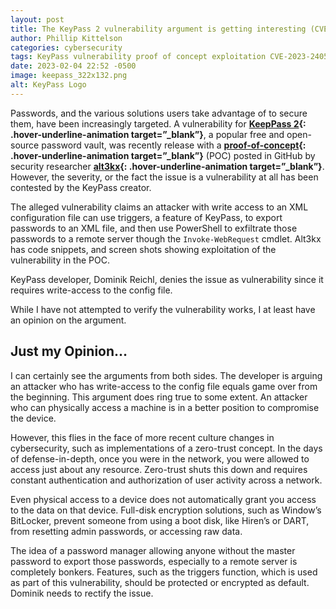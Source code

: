 ```yaml
---
layout: post
title: The KeyPass 2 vulnerability argument is getting interesting (CVE-2023-24055)
author: Phillip Kittelson
categories: cybersecurity
tags: KeyPass vulnerability proof of concept exploitation CVE-2023-24055 alt3kx Dominik Reichl
date: 2023-02-04 22:52 -0500
image: keepass_322x132.png
alt: KeyPass Logo
---
```


Passwords, and the various solutions users take advantage of to secure them, have been increasingly targeted. A vulnerability for **[KeepPass 2](https://keepass.info){: .hover-underline-animation target=”_blank”}**, a popular free and open-source password vault, was recently release with a **[proof-of-concept](https://github.com/alt3kx/CVE-2023-24055_PoC){: .hover-underline-animation target=”_blank”}** (POC) posted in GitHub by security researcher **[alt3kx](https://github.com/alt3kx){: .hover-underline-animation target=”_blank”}**. However, the severity, or the fact the issue is a vulnerability at all has been contested by the KeyPass creator.

The alleged vulnerability claims an attacker with write access to an XML configuration file can use triggers, a feature of KeyPass, to export passwords to an XML file, and then use PowerShell to exfiltrate those passwords to a remote server though the ```Invoke-WebRequest``` cmdlet. Alt3kx has code snippets, and screen shots showing exploitation of the vulnerability in the POC.

KeyPass developer, Dominik Reichl, denies the issue as vulnerability since it requires write-access to the config file.

While I have not attempted to verify the vulnerability works, I at least have an opinion on the argument.

## Just my Opinion…

I can certainly see the arguments from both sides. The developer is arguing an attacker who has write-access to the config file equals game over from the beginning. This argument does ring true to some extent. An attacker who can physically access a machine is in a better position to compromise the device.

However, this flies in the face of more recent culture changes in cybersecurity, such as implementations of a zero-trust concept. In the days of defense-in-depth, once you were in the network, you were allowed to access just about any resource. Zero-trust shuts this down and requires constant authentication and authorization of user activity across a network.

Even physical access to a device does not automatically grant you access to the data on that device. Full-disk encryption solutions, such as Window’s BitLocker, prevent someone from using a boot disk, like Hiren’s or DART, from resetting admin passwords, or accessing raw data.

The idea of a password manager allowing anyone without the master password to export those passwords, especially to a remote server is completely bonkers. Features, such as the triggers function, which is used as part of this vulnerability, should be protected or encrypted as default. Dominik needs to rectify the issue.